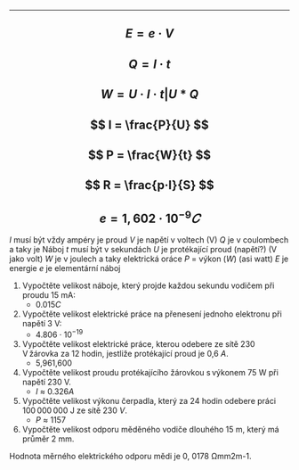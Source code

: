 
---
$$
	E = e·V
$$
---
$$
Q = I·t
$$
---
$$
W = U·I·t |  U*Q
$$
---
$$
I = \frac{P}{U}
$$
---
$$
P = \frac{W}{t}
$$
---
$$
R = \frac{p·I}{S}
$$
---
$$
e = 1,602 · 10^{-9} 𝐶
$$
---
$I$ musí být vždy ampéry je proud
$V$ je napětí v voltech (V)
$Q$ je v coulombech a taky je Náboj
$t$ musí být v sekundách
$U$ je protékající proud (napětí?) (V jako volt)
$W$ je v joulech a taky elektrická oráce
$P$ = výkon ($W$) (asi watt)
$E$ je energie
$e$ je elementární náboj


1. Vypočtěte velikost náboje, který projde každou sekundu vodičem při proudu 15 mA:
	* 0.015$C$
2. Vypočtěte velikost elektrické práce na přenesení jednoho elektronu při napětí 3 V:
	* 4.806 · $10^{-19}$
3. Vypočtěte velikost elektrické práce, kterou odebere ze sítě 230 V žárovka za 12 hodin, jestliže protékající proud je 0,6 $A$.
	* 5,961,600
4. Vypočtěte velikost proudu protékajícího žárovkou s výkonem 75 W při napětí 230 V.
	* $I$ ≈ 0.326$A$
5. Vypočtěte velikost výkonu čerpadla, který za 24 hodin odebere práci 100 000 000 J ze sítě 230 $V$.
	* $P$ ≈ 1157
6. Vypočtěte velikost odporu měděného vodiče dlouhého 15 m, který má průměr 2 mm. 
    

Hodnota měrného elektrického odporu mědi je 0, 0178 Ωmm2m-1.